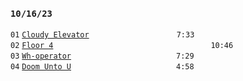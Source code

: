 ### `10/16/23`
`01` [`Cloudy Elevator`](cloudy-elevator.mp3)          `7:33`  
`02` [`Floor 4`](floor-4.mp3)                  `10:46`  
`03` [`Wh-operator`](wh-operator.mp3)            `7:29`  
`04` [`Doom Unto U`](doom-unto-u.mp3)            `4:58`